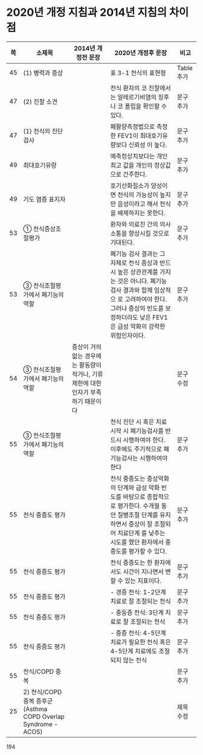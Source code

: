 # 2020년 개정 지침과 2014년 지침의 차이점

| 쪽 | 소제목 | 2014년 개정전 문장 | 2020년 개정후 문장 | 비고 |
|---|---|---|---|---|
| 45 | (1) 병력과 증상 | | 표 3-1 천식의 표현형 | Table 추가 |
| 47 | (2) 진찰 소견 | | 천식 환자의 코 진찰에서는 알레르기비염의 징후나 코 폴립을 확인할 수 있다. | 문구 추가 |
| 47 | (1) 천식의 진단 검사 | | 폐활량측정법으로 측정한 FEV1이 최대호기유량보다 신뢰성 이 높다. | 문구 추가 |
| 49 | 최대호기유량 | | 예측정상치보다는 개인 최고 값을 개인의 정상값으로 간주한다. | 문구 추가 |
| 49 | 기도 염증 표지자 | | 호기산화질소가 양성이면 천식의 가능성이 높지만 음성이라고 해서 천식을 배제하지는 못한다. | 문구 추가 |
| 53 | ① 천식증상조절평가 | | 환자와 의료진 간의 의사소통을 향상시킬 것으로 기대된다. | 문구 추가 |
| 53 | ③ 천식조절평가에서 폐기능의 역할 | | 폐기능 검사 결과는 그 자체로 천식 증상과 반드시 높은 상관관계를 가지는 것은 아니다. 폐기능검사 결과와 함께 임상적으 로 고려하여야 한다. 그러나 증상의 빈도를 보정하더라도 낮은 FEV1은 급성 악화의 강력한 위험인자이다. | 문구 추가 |
| 54 | ③ 천식조절평가에서 폐기능의 역할 | 증상이 거의 없는 경우에는 활동량이 적거나, 기류제한에 대한 인자가 부족하기 때문이다 | | 문구 수정 |
| 55 | ③ 천식조절평가에서 폐기능의 역할 | | 천식 진단 시 혹은 치료 시작 시 폐기능검사를 반드시 시행하여야 한다. 이후에도 주기적으로 폐기능검사는 시행하여야 한다 | 문구 추가 |
| 55 | 천식 중증도 평가 | | 천식 중증도는 증상악화의 단계와 급성 악화 빈도를 바탕으로 종합적으로 평가한다. 수개월 동안 질병조절 단계를 유지하면서 증상이 잘 조절되어 치료단계 를 낮추는 시도를 했던 환자에서 중증도를 평가할 수 있다. | 문구 추가 |
| 55 | 천식 중증도 평가 | | 천식 중증도는 한 환자에서도 시간이 지나면서 변할 수 있는 지표이다. | 문구 추가 |
| 55 | 천식 중증도 평가 | | - 경증 천식: 1-2단계 치료로 잘 조절되는 천식 | 문구 추가 |
| 55 | 천식 중증도 평가 | | - 중등증 천식: 3단계 치료로 잘 조절되는 천식 | 문구 추가 |
| 55 | 천식 중증도 평가 | | - 중증 천식: 4-5단계 치료가 필요한 천식 혹은 4-5단계 치료에도 조절되지 않는 천식 | 문구 추가 |
| 55 | 천식/COPD 중복 | | | 문구 추가 |
| 25 | 2) 천식/COPD 중복 증후군(Asthma COPD Overlap Syndrome - ACOS) | | | 제목 수정 |

<PAGE>194